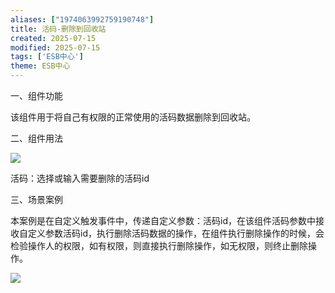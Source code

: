 ```yaml
---
aliases: ["1974063992759190748"]
title: 活码-删除到回收站
created: 2025-07-15
modified: 2025-07-15
tags: ['ESB中心']
theme: ESB中心
---
```


一、组件功能

该组件用于将自己有权限的正常使用的活码数据删除到回收站。

二、组件用法

![](1e1c680f3f1b2817e867a82e0d5ca0ba.jpg)

活码：选择或输入需要删除的活码id

三、场景案例

本案例是在自定义触发事件中，传递自定义参数：活码id，在该组件活码参数中接收自定义参数活码id，执行删除活码数据的操作，在组件执行删除操作的时候，会检验操作人的权限，如有权限，则直接执行删除操作，如无权限，则终止删除操作。

![](bc9898bbe1fa7413e667d9e4f5134425.jpg)